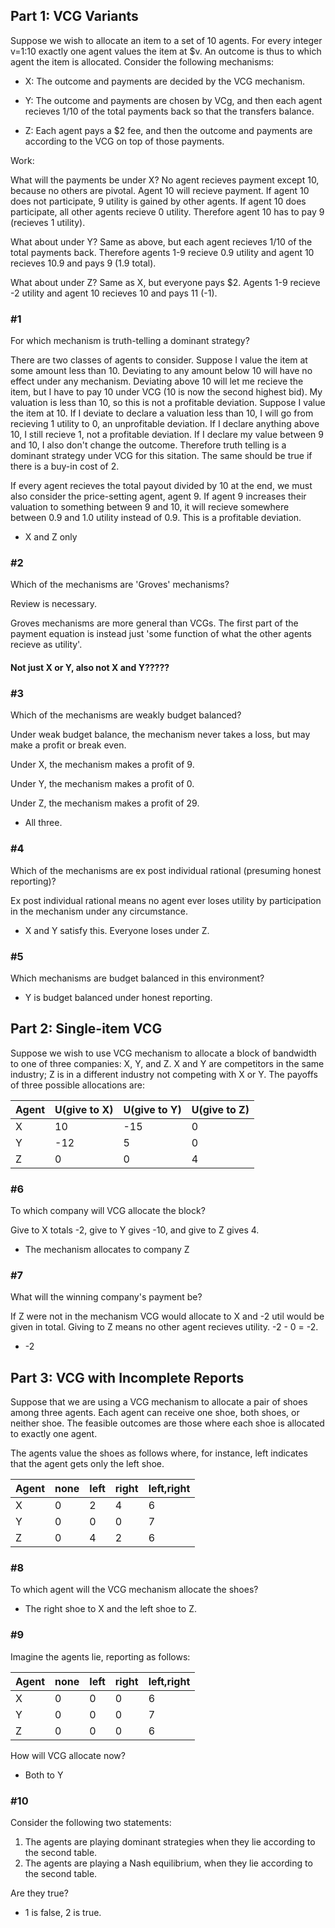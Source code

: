 ## Part 1: VCG Variants

Suppose we wish to allocate an item to a set of 10 agents. For every integer v=1:10 exactly one agent values the item at $v. An outcome is thus to which agent the item is allocated. Consider the following mechanisms:

- X: The outcome and payments are decided by the VCG mechanism.

- Y: The outcome and payments are chosen by VCg, and then each agent recieves 1/10 of the total payments back so that the transfers balance.

- Z: Each agent pays a $2 fee, and then the outcome and payments are according to the VCG on top of those payments.

Work:

What will the payments be under X? No agent recieves payment except 10, because no others are pivotal. Agent 10 will recieve payment. If agent 10 does not participate, 9 utility is gained by other agents. If agent 10 does participate, all other agents recieve 0 utility. Therefore agent 10 has to pay 9 (recieves 1 utility).

What about under Y? Same as above, but each agent recieves 1/10 of the total payments back. Therefore agents 1-9 recieve 0.9 utility and agent 10 recieves 10.9 and pays 9 (1.9 total).

What about under Z? Same as X, but everyone pays $2. Agents 1-9 recieve -2 utility and agent 10 recieves 10 and pays 11 (-1).


### #1

For which mechanism is truth-telling a dominant strategy? 

There are two classes of agents to consider. Suppose I value the item at some amount less than 10. Deviating to any amount below 10 will have no effect under any mechanism. Deviating above 10 will let me recieve the item, but I have to pay 10 under VCG (10 is now the second highest bid). My valuation is less than 10, so this is not a profitable deviation. Suppose I value the item at 10. If I deviate to declare a valuation less than 10, I will go from recieving 1 utility to 0, an unprofitable deviation. If I declare anything above 10, I still recieve 1, not a profitable deviation. If I declare my value between 9 and 10, I also don't change the outcome. Therefore truth telling is a dominant strategy under VCG for this sitation. The same should be true if there is a buy-in cost of 2. 

If every agent recieves the total payout divided by 10 at the end, we must also consider the price-setting agent, agent 9. If agent 9 increases their valuation to something between 9 and 10, it will recieve somewhere between 0.9 and 1.0 utility instead of 0.9. This is a profitable deviation.

- X and Z only

### #2

Which of the mechanisms are 'Groves' mechanisms?

Review is necessary.

Groves mechanisms are more general than VCGs. The first part of the payment equation is instead just 'some function of what the other agents recieve as utility'.

#### Not just X or Y, also not X and Y????? 

### #3

Which of the mechanisms are weakly budget balanced?

Under weak budget balance, the mechanism never takes a loss, but may make a profit or break even. 

Under X, the mechanism makes a profit of 9.

Under Y, the mechanism makes a profit of 0.

Under Z, the mechanism makes a profit of 29.

- All three.

### #4

Which of the mechanisms are ex post individual rational (presuming honest reporting)?

Ex post individual rational means no agent ever loses utility by participation in the mechanism under any circumstance.

- X and Y satisfy this. Everyone loses under Z.

### #5

Which mechanisms are budget balanced in this environment?

- Y is budget balanced under honest reporting.

## Part 2: Single-item VCG

Suppose we wish to use VCG mechanism to allocate a block of bandwidth to one of three companies: X, Y, and Z. X and Y are competitors in the same industry; Z is in a different industry not competing with X or Y. The payoffs of three possible allocations are:

| Agent | U(give to X) | U(give to Y) | U(give to Z) |
| ----- | ------------ | ------------ | ------------ |
| X     | 10           | -15          | 0            |
| Y     | -12          | 5            | 0            |
| Z     | 0            | 0            | 4            |

### #6

To which company will VCG allocate the block?

Give to X totals -2, give to Y gives -10, and give to Z gives 4.

- The mechanism allocates to company Z

### #7

What will the winning company's payment be?

If Z were not in the mechanism VCG would allocate to X and -2 util would be given in total. Giving to Z means no other agent recieves utility. -2 - 0 = -2.

- -2

## Part 3: VCG with Incomplete Reports

Suppose that we are using a VCG mechanism to allocate a pair of shoes among three agents. Each agent can receive one shoe, both shoes, or neither shoe. The feasible outcomes are those where each shoe is allocated to exactly one agent.

The agents value the shoes as follows where, for instance, left indicates that the agent gets only the left shoe.

| Agent | none | left | right | left,right |
| ----- | ---- | ---- | ----- | ---------- |
| X     | 0    | 2    | 4     | 6          |
| Y     | 0    | 0    | 0     | 7          |
| Z     | 0    | 4    | 2     | 6          |

### #8 

To which agent will the VCG mechanism allocate the shoes?

- The right shoe to X and the left shoe to Z.


### #9

Imagine the agents lie, reporting as follows:

| Agent | none | left | right | left,right |
| ----- | ---- | ---- | ----- | ---------- |
| X     | 0    | 0    | 0     | 6          |
| Y     | 0    | 0    | 0     | 7          |
| Z     | 0    | 0    | 0     | 6          |

How will VCG allocate now?

- Both to Y

### #10

Consider the following two statements:

1. The agents are playing dominant strategies when they lie according to the second table.
2. The agents are playing a Nash equilibrium, when they lie according to the second table.

Are they true?

- 1 is false, 2 is true.

